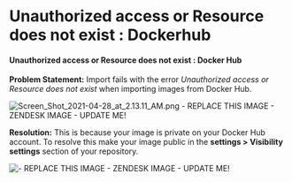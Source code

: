 # Unauthorized access or Resource does not exist : Dockerhub

#### Unauthorized access or Resource does not exist : Docker Hub

**Problem Statement:** Import fails with the error _Unauthorized access or Resource does not exist_ when importing images from Docker Hub.

![Screen\_Shot\_2021-04-28\_at\_2.13.11\_AM.png - REPLACE THIS IMAGE - ZENDESK IMAGE - UPDATE ME!](https://support.snyk.io/hc/article_attachments/360019474117/Screen_Shot_2021-04-28_at_2.13.11_AM.png)

**Resolution:** This is because your image is private on your Docker Hub account. To resolve this make your image public in the **settings &gt; Visibility settings** section of your repository.

![ - REPLACE THIS IMAGE - ZENDESK IMAGE - UPDATE ME!](https://support.snyk.io/hc/article_attachments/360019474177/Screen_Shot_2021-04-28_at_2.24.55_AM.png)

